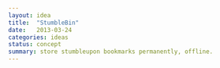 ```yaml
---
layout: idea
title:  "StumbleBin"
date:   2013-03-24
categories: ideas
status: concept
summary: store stumbleupon bookmarks permanently, offline.
---
```

